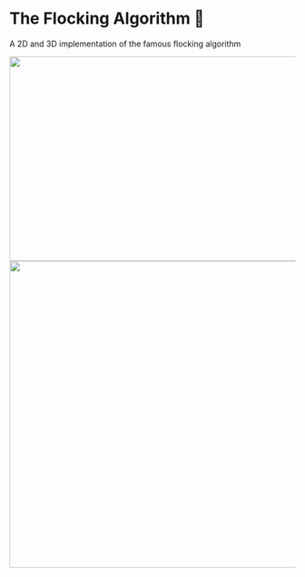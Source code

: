 
# The Flocking Algorithm 🌌

A 2D and 3D implementation of the famous flocking algorithm

<img src="https://user-images.githubusercontent.com/69701088/158035601-3822fad7-995a-414a-b607-c3ca9ef46ca7.gif" width="540" height="360"/>

<img src="https://user-images.githubusercontent.com/69701088/158039369-527e17e8-2484-4923-b39c-cda5a5b66fad.gif" width="540" height="540"/>

